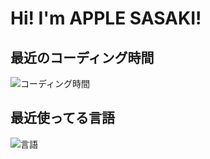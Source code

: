 # Hi! I'm APPLE SASAKI!

## 最近のコーディング時間
![コーディング時間](https://wakatime.com/share/@lord_sasapple/fd7576eb-d81f-44b3-b4f9-3a65af4e5982.png "コーディング時間")

## 最近使ってる言語
![言語](https://wakatime.com/share/@lord_sasapple/9ee8583d-771d-4a46-b743-88a680d18ed9.png "言語")
